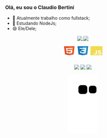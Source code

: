 ### Olá, eu sou o Claudio Bertini

- 🔭 Atualmente trabalho como fullstack;
- 🌱 Estudando NodeJs;
- 😄 Ele/Dele;


 <div align="center">
  <a href="https://github.com/devBertini">
   <img align="center" height="150em" src="https://github-readme-stats.vercel.app/api?username=devBertini&show_icons=true&theme=midnight-purple&include_all_commits=true&count_private=true"/>
  </a>
  <a href="https://github.com/devBertini">
   <img align="center" height="150em" src="https://github-readme-stats.vercel.app/api/top-langs/?username=devBertini&layout=compact&theme=midnight-purple"/>
  </a>
</div>

<div style="display: inline_block" align="center"><br>
  <img align="center" alt="Bertini-HTML" height="30" width="40" src="https://raw.githubusercontent.com/devicons/devicon/master/icons/html5/html5-original.svg">
  <img align="center" alt="Bertini-CSS" height="30" width="40" src="https://raw.githubusercontent.com/devicons/devicon/master/icons/css3/css3-original.svg">
  <img align="center" alt="Bertini-Js" height="30" width="40" src="https://raw.githubusercontent.com/devicons/devicon/master/icons/javascript/javascript-plain.svg">
</div>
  
  ##
 
<div align="center"> 
  <a href="https://instagram.com/claudio.bertini" target="_blank"><img src="https://img.shields.io/badge/-Instagram-%23E4405F?style=for-the-badge&logo=instagram&logoColor=black" target="_blank"></a>
  <a href = "mailto:dev.bertini@gmail.com"><img src="https://img.shields.io/badge/-Gmail-%23333?style=for-the-badge&logo=gmail&logoColor=black" target="_blank"></a>
  <a href="https://www.linkedin.com/in/claudio-bertini/" target="_blank"><img src="https://img.shields.io/badge/-LinkedIn-%230077B5?style=for-the-badge&logo=linkedin&logoColor=black" target="_blank"></a> 
 
  ![Snake animation](https://github.com/rafaballerini/rafaballerini/blob/output/github-contribution-grid-snake.svg)
 

